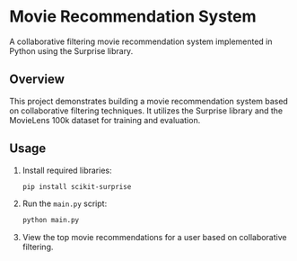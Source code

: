 # Movie Recommendation System

A collaborative filtering movie recommendation system implemented in Python using the Surprise library.

## Overview

This project demonstrates building a movie recommendation system based on collaborative filtering techniques. It utilizes the Surprise library and the MovieLens 100k dataset for training and evaluation.

## Usage

1. Install required libraries:

    ```bash
    pip install scikit-surprise
    ```

2. Run the `main.py` script:

    ```bash
    python main.py
    ```

3. View the top movie recommendations for a user based on collaborative filtering.
